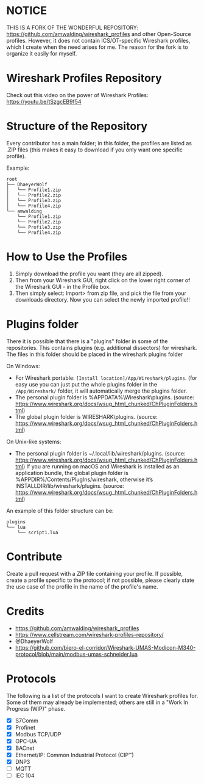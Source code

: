 # NOTICE
THIS IS A FORK OF THE WONDERFUL REPOSITORY: https://github.com/amwalding/wireshark_profiles and other Open-Source profiles. However, it does not contain ICS/OT-specific Wireshark profiles, which I create when the need arises for me. The reason for the fork is to organize it easily for myself.

# Wireshark Profiles Repository
Check out this video on the power of Wireshark Profiles:
https://youtu.be/tSzgcEB9f54

# Structure of the Repository
Every contributor has a main folder; in this folder, the profiles are listed as .ZIP files (this makes it easy to download if you only want one specific profile).

Example:
```
root
├── DhaeyerWolf
│   └── Profile1.zip
│   └── Profile2.zip
│   └── Profile3.zip
│   └── Profile4.zip
└── amwalding
    └── Profile1.zip
    └── Profile2.zip
    └── Profile3.zip
    └── Profile4.zip
```

# How to Use the Profiles
1. Simply download the profile you want (they are all zipped).
2. Then from your Wireshark GUI, right click on the lower right corner of the Wireshark GUI - in the Profile box.
3. Then simply select: Import> from zip file, and pick the file from your downloads directory.  Now you can select the newly imported profile!!

# Plugins folder
There it is possible that there is a "plugins" folder in some of the repositories. This contains plugins (e.g. additional dissectors) for wireshark. The files in this folder should be placed in the wireshark plugins folder

On Windows:
- For Wireshark portable: `[Install location]/App/Wireshark/plugins`. (for easy use you can just put the whole plugins folder in the `/App/Wireshark/` folder, it will automatically merge the plugins folder.
- The personal plugin folder is %APPDATA%\Wireshark\plugins. (source: https://www.wireshark.org/docs/wsug_html_chunked/ChPluginFolders.html)
- The global plugin folder is WIRESHARK\plugins. (source: https://www.wireshark.org/docs/wsug_html_chunked/ChPluginFolders.html)

On Unix-like systems:
- The personal plugin folder is ~/.local/lib/wireshark/plugins. (source: https://www.wireshark.org/docs/wsug_html_chunked/ChPluginFolders.html)
If you are running on macOS and Wireshark is installed as an application bundle, the global plugin folder is %APPDIR%/Contents/PlugIns/wireshark, otherwise it’s INSTALLDIR/lib/wireshark/plugins. (source: https://www.wireshark.org/docs/wsug_html_chunked/ChPluginFolders.html)

An example of this folder structure can be:
```
plugins
└── lua
    └── script1.lua
```

# Contribute
Create a pull request with a ZIP file containing your profile. If possible, create a profile specific to the protocol; if not possible, please clearly state the use case of the profile in the name of the profile's name.

# Credits
- https://github.com/amwalding/wireshark_profiles
- https://www.cellstream.com/wireshark-profiles-repository/
- @DhaeyerWolf
- https://github.com/biero-el-corridor/Wireshark-UMAS-Modicon-M340-protocol/blob/main/modbus-umas-schneider.lua

# Protocols
The following is a list of the protocols I want to create Wireshark profiles for. Some of them may already be implemented; others are still in a "Work In Progress (WIP)" phase.
- [x] S7Comm
- [x] Profinet
- [x] Modbus TCP/UDP
- [x] OPC-UA
- [x] BACnet
- [x] Ethernet/IP: Common Industrial Protocol (CIP™)
- [x] DNP3
- [ ] MQTT
- [ ] IEC 104